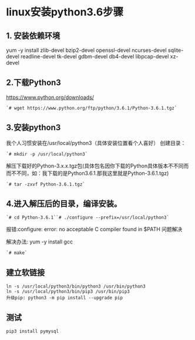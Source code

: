 # linux安装python3.6步骤

## 1. 安装依赖环境

yum -y install zlib-devel bzip2-devel openssl-devel ncurses-devel sqlite-devel readline-devel tk-devel gdbm-devel db4-devel libpcap-devel xz-devel

## 2.下载Python3
<https://www.python.org/downloads/>

```
`# wget https://www.python.org/ftp/python/3.6.1/Python-3.6.1.tgz`
```

## 3.安装python3

我个人习惯安装在/usr/local/python3（具体安装位置看个人喜好）
创建目录：

```
`# mkdir -p /usr/local/python3`
```

解压下载好的Python-3.x.x.tgz包(具体包名因你下载的Python具体版本不不同⽽而不不同，如：我下载的是Python3.6.1.那我这里就是Python-3.6.1.tgz)

```
`# tar -zxvf Python-3.6.1.tgz`
```

## 4.进入解压后的目录，编译安装。

```
`# cd Python-3.6.1``# ./configure --prefix=/usr/local/python3`
```

报错:configure: error: no acceptable C compiler found in $PATH 问题解决 

解决办法: yum -y install gcc

```
`# make`
```

## 建立软链接

```
ln -s /usr/local/python3/bin/python3 /usr/bin/python3
ln -s /usr/local/python3/bin/pip3 /usr/bin/pip3
升级pip: python3 -m pip install --upgrade pip
```



## 测试

```
pip3 install pymysql
```

